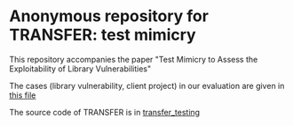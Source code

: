 # Anonymous repository for TRANSFER: test mimicry
This repository accompanies the paper "Test Mimicry to Assess the Exploitability of Library Vulnerabilities"

The cases (library vulnerability, client project)  in our evaluation are given in [this file](cases_considered.md)

The source code of TRANSFER is in [transfer_testing](transfer_testing)


